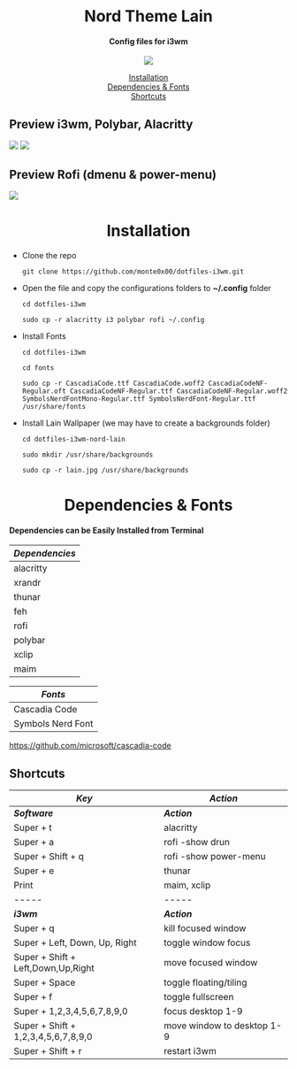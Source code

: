 <h1 align="center">Nord Theme Lain</h1>
<h4 align="center">Config files for i3wm</h4>
<p align="center">
<img src="https://64.media.tumblr.com/avatar_d7426ae460b6_128.pnj">
</p>
<p align="center">
<a href="#installation">Installation</a><br>
<a href="#dependencies">Dependencies & Fonts</a><br>
<a href="#shortcuts">Shortcuts</a><br>
</p>

<p align="center">
<h2>Preview i3wm, Polybar, Alacritty</h2>
  <img src="screenshot1.gif">
  <img src="screenshot2.gif">
<h2>Preview Rofi (dmenu & power-menu)</h2>
  <img src="screenshot3.gif">
</p>

<a name="installation"></a>
<h1 align="center">Installation</h1>

- Clone the repo

  ```
  git clone https://github.com/monte0x00/dotfiles-i3wm.git
  ```

- Open the file and copy the configurations folders to **~/.config** folder

  ```
  cd dotfiles-i3wm
  ```

  ```
  sudo cp -r alacritty i3 polybar rofi ~/.config
  ```

- Install Fonts

  ```
  cd dotfiles-i3wm
  ```

  ```
  cd fonts
  ```

  ```
  sudo cp -r CascadiaCode.ttf CascadiaCode.woff2 CascadiaCodeNF-Regular.oft CascadiaCodeNF-Regular.ttf CascadiaCodeNF-Regular.woff2 SymbolsNerdFontMono-Regular.ttf SymbolsNerdFont-Regular.ttf /usr/share/fonts
  ```

- Install Lain Wallpaper (we may have to create a backgrounds folder)

  ```
  cd dotfiles-i3wm-nord-lain
  ```

  ```
  sudo mkdir /usr/share/backgrounds
  ```

  ```
  sudo cp -r lain.jpg /usr/share/backgrounds
  ```

<a name="dependencies"></a>
<h1 align="center">Dependencies & Fonts</h1>
<h4>Dependencies can be Easily Installed from Terminal</h4>

| ***Dependencies***                   |
| -----                                |
| alacritty                            |
| xrandr                               |
| thunar                               |
| feh                                  |
| rofi                                 |
| polybar                              |
| xclip                                |
| maim                                 |

| ***Fonts***                          |
| -----                                |
| Cascadia Code                        |
| Symbols Nerd Font                    |

https://github.com/microsoft/cascadia-code


<a name="shortcuts"></a>
<h2>Shortcuts</h2>

| ***Key***                            | ***Action***               |
| -----                                | -----                      |
| ***Software***                       | ***Action***               |
| Super + t                            | alacritty                  |
| Super + a                            | rofi -show drun            |
| Super + Shift + q                    | rofi -show power-menu      |
| Super + e                            | thunar                     |
| Print                                | maim, xclip                |
| -----                                | -----                      |
| ***i3wm***                           | ***Action***               |
| Super + q                            | kill focused window        |
| Super + Left, Down, Up, Right        | toggle window focus        |
| Super + Shift + Left,Down,Up,Right   | move focused window        |
| Super + Space                        | toggle floating/tiling     |
| Super + f                            | toggle fullscreen          |
| Super + 1,2,3,4,5,6,7,8,9,0          | focus desktop 1-9          |
| Super + Shift + 1,2,3,4,5,6,7,8,9,0  | move window to desktop 1-9 |
| Super + Shift + r                    | restart i3wm               |

